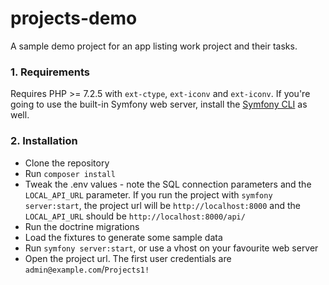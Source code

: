 # projects-demo

A sample demo project for an app listing work project and their tasks.

### 1. Requirements

Requires PHP >= 7.2.5 with `ext-ctype`, `ext-iconv` and `ext-iconv`.
If you're going to use the built-in Symfony web server, install the [Symfony CLI](https://symfony.com/download) as well.

### 2. Installation 
- Clone the repository
- Run `composer install`
- Tweak the .env values - note the SQL connection parameters and the `LOCAL_API_URL` parameter.
If you run the project with `symfony server:start`, the project url will be `http://localhost:8000` and the
`LOCAL_API_URL` should be `http://localhost:8000/api/`
- Run the doctrine migrations
- Load the fixtures to generate some sample data
- Run `symfony server:start`, or use a vhost on your favourite web server
- Open the project url. The first user credentials are `admin@example.com`/`Projects1!`
